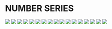 
# NUMBER SERIES
![](https://github.com/dheerajpoonia29/aptitudeVerbalReasoning-brainwizCrt/blob/master/series/number%20series/ns1.png?raw=true)
![](https://github.com/dheerajpoonia29/aptitudeVerbalReasoning-brainwizCrt/blob/master/series/number%20series/ns2.png?raw=true)
![](https://github.com/dheerajpoonia29/aptitudeVerbalReasoning-brainwizCrt/blob/master/series/number%20series/ns3.png?raw=true)
![](https://github.com/dheerajpoonia29/aptitudeVerbalReasoning-brainwizCrt/blob/master/series/number%20series/ns4.png?raw=true)
![](https://github.com/dheerajpoonia29/aptitudeVerbalReasoning-brainwizCrt/blob/master/series/number%20series/ns5.png?raw=true)
![](https://github.com/dheerajpoonia29/aptitudeVerbalReasoning-brainwizCrt/blob/master/series/number%20series/ns6.png?raw=true)
![](https://github.com/dheerajpoonia29/aptitudeVerbalReasoning-brainwizCrt/blob/master/series/number%20series/ns7.png?raw=true)
![](https://github.com/dheerajpoonia29/aptitudeVerbalReasoning-brainwizCrt/blob/master/series/number%20series/ns8.png?raw=true)
![](https://github.com/dheerajpoonia29/aptitudeVerbalReasoning-brainwizCrt/blob/master/series/number%20series/ns9.png?raw=true)
![](https://github.com/dheerajpoonia29/aptitudeVerbalReasoning-brainwizCrt/blob/master/series/number%20series/ns10.png?raw=true)
![](https://github.com/dheerajpoonia29/aptitudeVerbalReasoning-brainwizCrt/blob/master/series/number%20series/ns11.png?raw=true)
![](https://github.com/dheerajpoonia29/aptitudeVerbalReasoning-brainwizCrt/blob/master/series/number%20series/ns12.png?raw=true)
![](https://github.com/dheerajpoonia29/aptitudeVerbalReasoning-brainwizCrt/blob/master/series/number%20series/ns13.png?raw=true)
![](https://github.com/dheerajpoonia29/aptitudeVerbalReasoning-brainwizCrt/blob/master/series/number%20series/ns14.png?raw=true)
![](https://github.com/dheerajpoonia29/aptitudeVerbalReasoning-brainwizCrt/blob/master/series/number%20series/ns15.png?raw=true)
![](https://github.com/dheerajpoonia29/aptitudeVerbalReasoning-brainwizCrt/blob/master/series/number%20series/ns16.png?raw=true)
![](https://github.com/dheerajpoonia29/aptitudeVerbalReasoning-brainwizCrt/blob/master/series/number%20series/ns17.png?raw=true)
